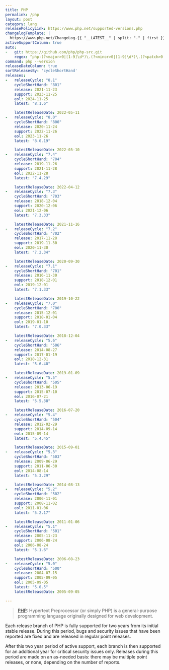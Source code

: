 ```yaml
---
title: PHP
permalink: /php
layout: post
category: lang
releasePolicyLink: https://www.php.net/supported-versions.php
changelogTemplate: |
  https://www.php.net/ChangeLog-{{ "__LATEST__" | split: "." | first }}.php#__LATEST__
activeSupportColumn: true
auto:
-   git: https://github.com/php/php-src.git
    regex: ^php-(?<major>0|[1-9]\d*)\.(?<minor>0|[1-9]\d*)\.(?<patch>0|[1-9]\d*)$
command: php --version
releaseDateColumn: true
sortReleasesBy: 'cycleShortHand'
releases:
-   releaseCycle: "8.1"
    cycleShortHand: "801"
    release: 2021-11-23
    support: 2023-11-25
    eol: 2024-11-25
    latest: "8.1.6"

    latestReleaseDate: 2022-05-11
-   releaseCycle: "8.0"
    cycleShortHand: "800"
    release: 2020-11-24
    support: 2022-11-26
    eol: 2023-11-26
    latest: "8.0.19"

    latestReleaseDate: 2022-05-10
-   releaseCycle: "7.4"
    cycleShortHand: "704"
    release: 2019-11-26
    support: 2021-11-28
    eol: 2022-11-28
    latest: "7.4.29"

    latestReleaseDate: 2022-04-12
-   releaseCycle: "7.3"
    cycleShortHand: "703"
    release: 2018-12-04
    support: 2020-12-06
    eol: 2021-12-06
    latest: "7.3.33"

    latestReleaseDate: 2021-11-16
-   releaseCycle: "7.2"
    cycleShortHand: "702"
    release: 2017-11-28
    support: 2019-11-30
    eol: 2020-11-30
    latest: "7.2.34"

    latestReleaseDate: 2020-09-30
-   releaseCycle: "7.1"
    cycleShortHand: "701"
    release: 2016-11-30
    support: 2018-12-01
    eol: 2019-12-01
    latest: "7.1.33"

    latestReleaseDate: 2019-10-22
-   releaseCycle: "7.0"
    cycleShortHand: "700"
    release: 2015-12-01
    support: 2018-01-04
    eol: 2019-01-10
    latest: "7.0.33"

    latestReleaseDate: 2018-12-04
-   releaseCycle: "5.6"
    cycleShortHand: "506"
    release: 2014-08-27
    support: 2017-01-19
    eol: 2018-12-31
    latest: "5.6.40"

    latestReleaseDate: 2019-01-09
-   releaseCycle: "5.5"
    cycleShortHand: "505"
    release: 2013-06-19
    support: 2015-07-10
    eol: 2016-07-21
    latest: "5.5.38"

    latestReleaseDate: 2016-07-20
-   releaseCycle: "5.4"
    cycleShortHand: "504"
    release: 2012-02-29
    support: 2014-09-14
    eol: 2015-09-14
    latest: "5.4.45"

    latestReleaseDate: 2015-09-01
-   releaseCycle: "5.3"
    cycleShortHand: "503"
    release: 2009-06-29
    support: 2011-06-30
    eol: 2014-08-14
    latest: "5.3.29"

    latestReleaseDate: 2014-08-13
-   releaseCycle: "5.2"
    cycleShortHand: "502"
    release: 2006-11-01
    support: 2008-11-02
    eol: 2011-01-06
    latest: "5.2.17"

    latestReleaseDate: 2011-01-06
-   releaseCycle: "5.1"
    cycleShortHand: "501"
    release: 2005-11-23
    support: 2006-08-24
    eol: 2006-08-24
    latest: "5.1.6"

    latestReleaseDate: 2006-08-23
-   releaseCycle: "5.0"
    cycleShortHand: "500"
    release: 2004-07-15
    support: 2005-09-05
    eol: 2005-09-05
    latest: "5.0.5"
    latestReleaseDate: 2005-09-05

---
```


> [PHP](https://www.php.net/): Hypertext Preprocessor (or simply PHP) is a general-purpose programming language originally designed for web development.

Each release branch of PHP is fully supported for two years from its initial stable release. During this period, bugs and security issues that have been reported are fixed and are released in regular point releases.

After this two year period of active support, each branch is then supported for an additional year for critical security issues only. Releases during this period are made on an as-needed basis: there may be multiple point releases, or none, depending on the number of reports.
